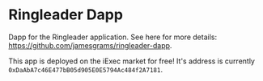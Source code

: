 # Ringleader Dapp

Dapp for the Ringleader application. See here for more details: https://github.com/jamesgrams/ringleader-dapp.

This app is deployed on the iExec market for free! It's address is currently `0xDaAbA7c46E477bB05d905E0E5794Ac484f2A7181`.